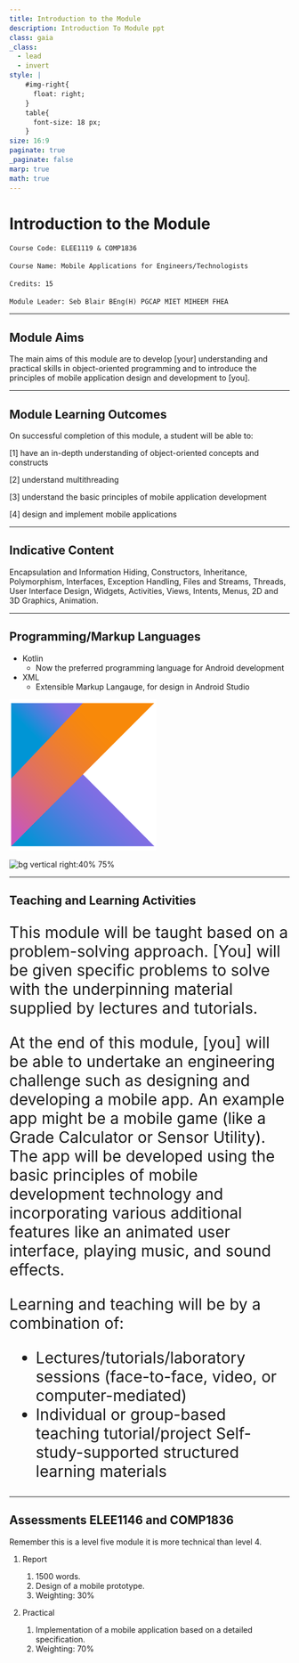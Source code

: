 ```yaml
---
title: Introduction to the Module
description: Introduction To Module ppt
class: gaia
_class:
  - lead
  - invert
style: |
    #img-right{
      float: right;
    }
    table{
      font-size: 18 px;
    }
size: 16:9
paginate: true
_paginate: false
marp: true
math: true
---
```


# Introduction to the Module

    Course Code: ELEE1119 & COMP1836
    
    Course Name: Mobile Applications for Engineers/Technologists

    Credits: 15

    Module Leader: Seb Blair BEng(H) PGCAP MIET MIHEEM FHEA

---

## Module Aims

The main aims of this module are to develop [your] understanding and practical skills in object-oriented programming and to introduce the principles of mobile application design and development to [you].

---

## Module Learning Outcomes 

On successful completion of this module, a student will be able to:

[1] have an in-depth understanding of object-oriented concepts and constructs

[2] understand multithreading

[3] understand the basic principles of mobile application development

[4] design and implement mobile applications

---

## Indicative Content

Encapsulation and Information Hiding, Constructors, Inheritance, Polymorphism, Interfaces, Exception Handling, Files and Streams, Threads, User Interface Design, Widgets, Activities, Views, Intents, Menus, 2D and 3D Graphics, Animation.

--- 

## Programming/Markup Languages

-  Kotlin
   -  Now the preferred programming language for Android development
-  XML
   -  Extensible Markup Langauge, for design in Android Studio

![bg right:40% 40%](../../figures/kotlin_logo.png)

![bg vertical right:40% 75%](https://upload.wikimedia.org/wikipedia/commons/thumb/9/9d/Xml_logo.svg/241px-Xml_logo.svg.png?20080508104026)


---

## Teaching and Learning Activities

<div style="font-size:28px">

This module will be taught based on a problem-solving approach. [You] will be given specific problems to solve with the underpinning material supplied by lectures and tutorials.

At the end of this module, [you] will be able to undertake an engineering challenge such as designing and developing a mobile app. An example app might be a mobile game (like a Grade Calculator or Sensor Utility). The app will be developed using the basic principles of mobile development technology and incorporating various additional features like an animated user interface, playing music, and sound effects.

Learning and teaching will be by a combination of:
- Lectures/tutorials/laboratory sessions (face-to-face, video, or computer-mediated)
- Individual or group-based teaching tutorial/project
Self-study-supported structured learning materials

</div>

---

## Assessments ELEE1146 and COMP1836
Remember this is a level five module it is more technical than level 4.

1. Report 
   1. 1500 words.
   2. Design of a mobile prototype.
   3. Weighting: 30%

2. Practical 
   1. Implementation of a mobile application based on a detailed specification.
   2. Weighting: 70%
